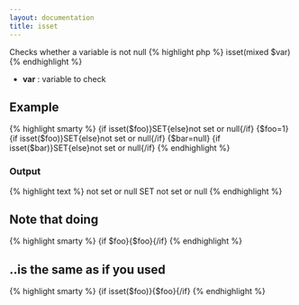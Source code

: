 ```yaml
---
layout: documentation
title: isset
---
```


Checks whether a variable is not null
{% highlight php %}
isset(mixed $var)
{% endhighlight %}

* **var** : variable to check

## Example
{% highlight smarty %}
{if isset($foo)}SET{else}not set or null{/if}
{$foo=1}
{if isset($foo)}SET{else}not set or null{/if}
{$bar=null}
{if isset($bar)}SET{else}not set or null{/if}
{% endhighlight %}

### Output
{% highlight text %}
not set or null
SET
not set or null
{% endhighlight %}

## Note that doing
{% highlight smarty %}
{if $foo}{$foo}{/if}
{% endhighlight %}

## ..is the same as if you used
{% highlight smarty %}
{if isset($foo)}{$foo}{/if}
{% endhighlight %}